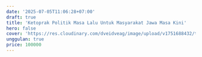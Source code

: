 ```yaml
---
date: '2025-07-05T11:06:28+07:00'
draft: true
title: 'Ketoprak Politik Masa Lalu Untuk Masyarakat Jawa Masa Kini'
hero: false
cover: 'https://res.cloudinary.com/dveidveag/image/upload/v1751688432/tokohitam_bookshop_1747707419_3636355850133636571_2108852657_q6aihk.webp'
unggulan: true
price: 100000
---
```

